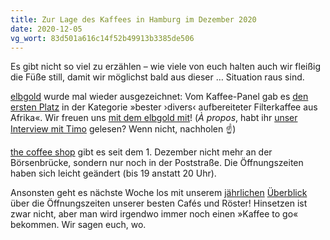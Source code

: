 ```yaml
---
title: Zur Lage des Kaffees in Hamburg im Dezember 2020
date: 2020-12-05
vg_wort: 83d501a616c14f52b49913b3385de506
---
```


Es gibt nicht so viel zu erzählen – wie viele von euch halten auch wir fleißig die Füße still, damit wir möglichst bald aus dieser&nbsp;… Situation raus sind.

[elbgold](/cafes/elbgold/) wurde mal wieder ausgezeichnet: Vom Kaffee-Panel gab es [den ersten Platz](https://kaffee-panel.org/beste-filterkaffees-aus-afrika-2020/) in der Kategorie »bester ›divers‹ aufbereiteter Filterkaffee aus Afrika«. Wir freuen uns [mit dem elbgold mit](https://www.facebook.com/elbgold/posts/10157229261696090)! (_À propos_, habt ihr [unser Interview mit Timo](/schnack/5-fragen-an-timo-hildebrandt-elbgold/) gelesen? Wenn nicht, nachholen ☝️)

[the coffee shop](/cafes/the-coffee-shop/) gibt es seit dem 1. Dezember nicht mehr an der Börsenbrücke, sondern nur noch in der Poststraße. Die Öffnungszeiten haben sich leicht geändert (bis 19 anstatt 20 Uhr).

Ansonsten geht es nächste Woche los mit unserem [jährlichen](/schnack/feiertage-2018-die-oeffnungszeiten-der-hamburger-cafes/) [Überblick](/schnack/feiertage-2019-die-oeffnungszeiten-der-hamburger-cafes/) über die Öffnungszeiten unserer besten Cafés und Röster! Hinsetzen ist zwar nicht, aber man wird irgendwo immer noch einen »Kaffee to go« bekommen. Wir sagen euch, wo.
